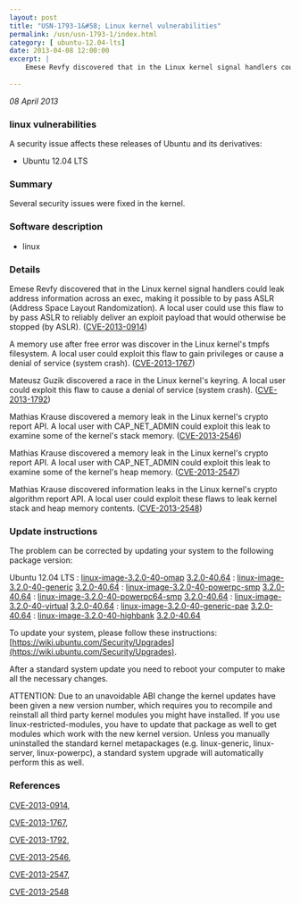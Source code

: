 ```yaml
---
layout: post
title: "USN-1793-1&#58; Linux kernel vulnerabilities"
permalink: /usn/usn-1793-1/index.html
category: [ ubuntu-12.04-lts]
date: 2013-04-08 12:00:00
excerpt: |
    Emese Revfy discovered that in the Linux kernel signal handlers could leak address information across an exec, making it possible to by pass ASLR (Address Space Layout Randomization). A local user could use this flaw to by pass ASLR to reliably deliver an exploit payload that would otherwise be stopped (by ASLR). ([CVE-2013-0914](http://people.ubuntu.com/~ubuntu-security/cve/CVE-2013-0914))
    
--- 
```

 
 

*08 April 2013*

### linux vulnerabilities

A security issue affects these releases of Ubuntu and its derivatives:

* Ubuntu 12.04 LTS

### Summary

Several security issues were fixed in the kernel. 

### Software description

* linux 

### Details

Emese Revfy discovered that in the Linux kernel signal handlers could leak address information across an exec, making it possible to by pass ASLR (Address Space Layout Randomization). A local user could use this flaw to by pass ASLR to reliably deliver an exploit payload that would otherwise be stopped (by ASLR). ([CVE-2013-0914](http://people.ubuntu.com/~ubuntu-security/cve/CVE-2013-0914))

A memory use after free error was discover in the Linux kernel&#39;s tmpfs filesystem. A local user could exploit this flaw to gain privileges or cause a denial of service (system crash). ([CVE-2013-1767](http://people.ubuntu.com/~ubuntu-security/cve/CVE-2013-1767))

Mateusz Guzik discovered a race in the Linux kernel&#39;s keyring. A local user could exploit this flaw to cause a denial of service (system crash). ([CVE-2013-1792](http://people.ubuntu.com/~ubuntu-security/cve/CVE-2013-1792))

Mathias Krause discovered a memory leak in the Linux kernel&#39;s crypto report API. A local user with CAP_NET_ADMIN could exploit this leak to examine some of the kernel&#39;s stack memory. ([CVE-2013-2546](http://people.ubuntu.com/~ubuntu-security/cve/CVE-2013-2546))

Mathias Krause discovered a memory leak in the Linux kernel&#39;s crypto report API. A local user with CAP_NET_ADMIN could exploit this leak to examine some of the kernel&#39;s heap memory. ([CVE-2013-2547](http://people.ubuntu.com/~ubuntu-security/cve/CVE-2013-2547))

Mathias Krause discovered information leaks in the Linux kernel&#39;s crypto algorithm report API. A local user could exploit these flaws to leak kernel stack and heap memory contents. ([CVE-2013-2548](http://people.ubuntu.com/~ubuntu-security/cve/CVE-2013-2548)) 

### Update instructions

The problem can be corrected by updating your system to the following package version:

Ubuntu 12.04 LTS
 : [linux-image-3.2.0-40-omap](https://launchpad.net/ubuntu/+source/linux) <span> [3.2.0-40.64](https://launchpad.net/ubuntu/+source/linux/3.2.0-40.64) </span> 
 : [linux-image-3.2.0-40-generic](https://launchpad.net/ubuntu/+source/linux) <span> [3.2.0-40.64](https://launchpad.net/ubuntu/+source/linux/3.2.0-40.64) </span> 
 : [linux-image-3.2.0-40-powerpc-smp](https://launchpad.net/ubuntu/+source/linux) <span> [3.2.0-40.64](https://launchpad.net/ubuntu/+source/linux/3.2.0-40.64) </span> 
 : [linux-image-3.2.0-40-powerpc64-smp](https://launchpad.net/ubuntu/+source/linux) <span> [3.2.0-40.64](https://launchpad.net/ubuntu/+source/linux/3.2.0-40.64) </span> 
 : [linux-image-3.2.0-40-virtual](https://launchpad.net/ubuntu/+source/linux) <span> [3.2.0-40.64](https://launchpad.net/ubuntu/+source/linux/3.2.0-40.64) </span> 
 : [linux-image-3.2.0-40-generic-pae](https://launchpad.net/ubuntu/+source/linux) <span> [3.2.0-40.64](https://launchpad.net/ubuntu/+source/linux/3.2.0-40.64) </span> 
 : [linux-image-3.2.0-40-highbank](https://launchpad.net/ubuntu/+source/linux) <span> [3.2.0-40.64](https://launchpad.net/ubuntu/+source/linux/3.2.0-40.64) </span> 

To update your system, please follow these instructions: [https://wiki.ubuntu.com/Security/Upgrades](https://wiki.ubuntu.com/Security/Upgrades).

After a standard system update you need to reboot your computer to make all the necessary changes.

ATTENTION: Due to an unavoidable ABI change the kernel updates have been given a new version number, which requires you to recompile and reinstall all third party kernel modules you might have installed. If you use linux-restricted-modules, you have to update that package as well to get modules which work with the new kernel version. Unless you manually uninstalled the standard kernel metapackages (e.g. linux-generic, linux-server, linux-powerpc), a standard system upgrade will automatically perform this as well. 

### References

 
 [CVE-2013-0914](http://people.ubuntu.com/~ubuntu-security/cve/CVE-2013-0914), 

 [CVE-2013-1767](http://people.ubuntu.com/~ubuntu-security/cve/CVE-2013-1767), 

 [CVE-2013-1792](http://people.ubuntu.com/~ubuntu-security/cve/CVE-2013-1792), 

 [CVE-2013-2546](http://people.ubuntu.com/~ubuntu-security/cve/CVE-2013-2546), 

 [CVE-2013-2547](http://people.ubuntu.com/~ubuntu-security/cve/CVE-2013-2547), 

 [CVE-2013-2548](http://people.ubuntu.com/~ubuntu-security/cve/CVE-2013-2548)
 

